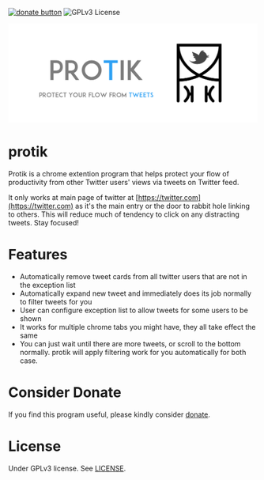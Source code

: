 [![donate button](https://img.shields.io/badge/$-donate-ff69b4.svg?maxAge=2592000&amp;style=flat)](https://github.com/haxpor/donate) ![GPLv3 License](https://img.shields.io/badge/License-GPLv3-blue.svg)

<p align="center">
  <img src="Marquee.png" title="protik promo logo">
</p>

# protik

Protik is a chrome extention program that helps protect your flow of productivity from other Twitter users' views via tweets on Twitter feed.

It only works at main page of twitter at [https://twitter.com](https://twitter.com) as it's the main entry or the door to rabbit hole linking to others. This will reduce much of tendency to click on any distracting tweets. Stay focused!

# Features

* Automatically remove tweet cards from all twitter users that are not in the exception list
* Automatically expand new tweet and immediately does its job normally to filter tweets for you
* User can configure exception list to allow tweets for some users to be shown
* It works for multiple chrome tabs you might have, they all take effect the same
* You can just wait until there are more tweets, or scroll to the bottom normally. protik will apply filtering work for you automatically for both case.

# Consider Donate

If you find this program useful, please kindly consider [donate](https://github.com/haxpor/donate).

# License

Under GPLv3 license. See [LICENSE](https://github.com/abzico/protik/blob/master/LICENSE).